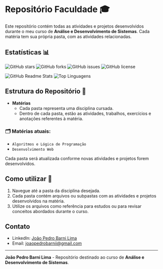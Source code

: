 # Repositório Faculdade 🎓

Este repositório contém todas as atividades e projetos desenvolvidos durante o meu curso de **Análise e Desenvolvimento de Sistemas**. Cada matéria tem sua própria pasta, com as atividades relacionadas.

## Estatísticas 📊

![GitHub stars](https://img.shields.io/github/stars/Barni-i/Faculdade?style=social)
![GitHub forks](https://img.shields.io/github/forks/Barni-i/Faculdade?style=social)
![GitHub issues](https://img.shields.io/github/issues/Barni-i/Faculdade)
![GitHub license](https://img.shields.io/github/license/Barni-i/Faculdade)

![GitHub Readme Stats](https://github-readme-stats.vercel.app/api?username=Barni-i&show_icons=true&theme=radical)
![Top Linguagens](https://github-readme-stats.vercel.app/api/top-langs/?username=Barni-i&layout=compact&theme=radical)

## Estrutura do Repositório 📂

- **Matérias**
  - Cada pasta representa uma disciplina cursada.
  - Dentro de cada pasta, estão as atividades, trabalhos, exercícios e anotações referentes à matéria.

### 🗂️ Matérias atuais:

- `Algoritmos e Lógica de Programação`
- `Desenvolvimento Web`

Cada pasta será atualizada conforme novas atividades e projetos forem desenvolvidos.

## Como utilizar 📖

1. Navegue até a pasta da disciplina desejada.
2. Cada pasta contém arquivos ou subpastas com as atividades e projetos desenvolvidos na matéria.
3. Utilize os arquivos como referência para estudos ou para revisar conceitos abordados durante o curso.

## Contato

- LinkedIn: [João Pedro Barni Lima](https://www.linkedin.com/in/jo%C3%A3o-pedro-barni-lima-251105272/)
- Email: [joaopedrobarnii@gmail.com](mailto:joaopedrobarnii@gmail.com)

---

**João Pedro Barni Lima** - Repositório destinado ao curso de **Análise e Desenvolvimento de Sistemas**.
